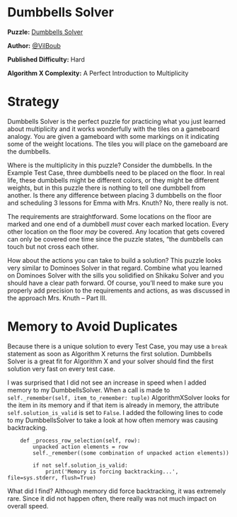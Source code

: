 # Dumbbells Solver

__Puzzle:__ [Dumbbells Solver](https://www.codingame.com/training/hard/dumbbells-solver)

__Author:__ [@VilBoub](https://www.codingame.com/profile/bd6706892e49290fb119aa5ddae4238a318297)

__Published Difficulty:__ Hard

__Algorithm X Complexity:__ A Perfect Introduction to Multiplicity

# Strategy

Dumbbells Solver is the perfect puzzle for practicing what you just learned about multiplicity and it works wonderfully with the tiles on a gameboard analogy. You are given a gameboard with some markings on it indicating some of the weight locations. The tiles you will place on the gameboard are the dumbbells.

Where is the multiplicity in this puzzle? Consider the dumbbells. In the Example Test Case, three dumbbells need to be placed on the floor. In real life, these dumbbells might be different colors, or they might be different weights, but in this puzzle there is nothing to tell one dumbbell from another. Is there any difference between placing 3 dumbbells on the floor and scheduling 3 lessons for Emma with Mrs. Knuth? No, there really is not.

The requirements are straightforward. Some locations on the floor are marked and one end of a dumbbell _must_ cover each marked location. Every other location on the floor _may_ be covered. Any location that gets covered can only be covered one time since the puzzle states, “the dumbbells can touch but not cross each other.

How about the actions you can take to build a solution? This puzzle looks very similar to Dominoes Solver in that regard. Combine what you learned on Dominoes Solver with the sills you solidified on Shikaku Solver and you should have a clear path forward. Of course, you’ll need to make sure you properly add precision to the requirements and actions, as was discussed in the approach Mrs. Knuth – Part III.

# Memory to Avoid Duplicates

Because there is a unique solution to every Test Case, you may use a `break` statement as soon as Algorithm X returns the first solution. Dumbbells Solver is a great fit for Algorithm X and your solver should find the first solution very fast on every test case.

I was surprised that I did not see an increase in speed when I added memory to my DumbbellsSolver. When a call is made to `self._remember(self, item_to_remember: tuple)` AlgorithmXSolver looks for the item in its memory and if that item is already in memory, the attribute `self.solution_is_valid` is set to `False`. I added the following lines to code to my DumbbellsSolver to take a look at how often memory was causing backtracking.

```
    def _process_row_selection(self, row):
        unpacked action elements = row
        self._remember((some combination of unpacked action elements))

        if not self.solution_is_valid:
            print('Memory is forcing backtracking...', file=sys.stderr, flush=True)
```

What did I find? Although memory did force backtracking, it was extremely rare. Since it did not happen often, there really was not much impact on overall speed.
